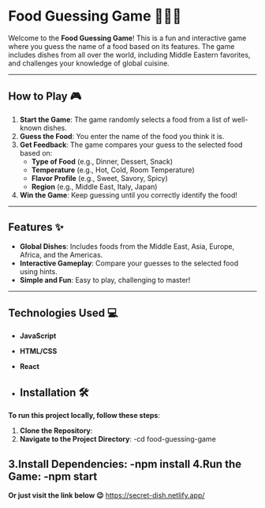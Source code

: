 # Food Guessing Game 🍕🌮🍣

Welcome to the **Food Guessing Game**! This is a fun and interactive game where you guess the name of a food based on its features. The game includes dishes from all over the world, including Middle Eastern favorites, and challenges your knowledge of global cuisine.

---

## How to Play 🎮

1. **Start the Game**: The game randomly selects a food from a list of well-known dishes.
2. **Guess the Food**: You enter the name of the food you think it is.
3. **Get Feedback**: The game compares your guess to the selected food based on:
   - **Type of Food** (e.g., Dinner, Dessert, Snack)
   - **Temperature** (e.g., Hot, Cold, Room Temperature)
   - **Flavor Profile** (e.g., Sweet, Savory, Spicy)
   - **Region** (e.g., Middle East, Italy, Japan)
4. **Win the Game**: Keep guessing until you correctly identify the food!

---

## Features ✨

- **Global Dishes**: Includes foods from the Middle East, Asia, Europe, Africa, and the Americas.
- **Interactive Gameplay**: Compare your guesses to the selected food using hints.
- **Simple and Fun**: Easy to play, challenging to master!

---
## Technologies Used 💻

- **JavaScript**

- **HTML/CSS**
     
- **React**
- ## Installation 🛠️

**To run this project locally, follow these steps**:

1. **Clone the Repository**:
2. **Navigate to the Project Directory**:
    -cd food-guessing-game

3.**Install Dependencies**:
    -npm install
4.**Run the Game**:
    -npm start
---
**Or just visit the link below 😉**
https://secret-dish.netlify.app/

